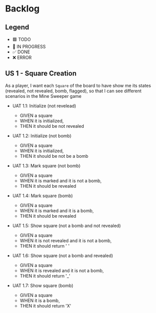 # Backlog

## Legend

- 🟩 TODO
- 🚧 IN PROGRESS
- ✅ DONE
- ❌ ERROR

## US 1 - Square Creation

As a player, I want each `Square` of the board to have show me its states (revealed, not revealed, bomb, flagged), so that I can see different scenarios in the Mine Sweeper game

- UAT 1.1: Initialize (not revelead)

  - GIVEN a square
  - WHEN it is initialized,
  - THEN it should be not revealed

- UAT 1.2: Initialize (not bomb)

  - GIVEN a square
  - WHEN it is initialized,
  - THEN it should be not be a bomb

- UAT 1.3: Mark square (not bomb)

  - GIVEN a square
  - WHEN it is marked and it is not a bomb,
  - THEN it should be revealed

- UAT 1.4: Mark square (bomb)

  - GIVEN a square
  - WHEN it is marked and it is a bomb,
  - THEN it should be revealed

- UAT 1.5: Show square (not a bomb and not revealed)

  - GIVEN a square
  - WHEN it is not revealed and it is not a bomb,
  - THEN it should return ' '

- UAT 1.6: Show square (not a bomb and revealed)

  - GIVEN a square
  - WHEN it is revealed and it is not a bomb,
  - THEN it should return '\_'

- UAT 1.7: Show square (bomb)

  - GIVEN a square
  - WHEN it is a bomb,
  - THEN it should return 'X'
